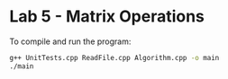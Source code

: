 # Lab 5 - Matrix Operations


To compile and run the program:
```bash
g++ UnitTests.cpp ReadFile.cpp Algorithm.cpp -o main
./main
```

